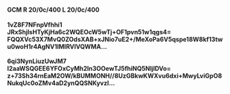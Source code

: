 #### GCM R 20/0c/400 L 20/0c/400
**1vZ8F7NFnpVfhhi1**<br/>**JRxShjIsHTyKjHa6c2WQEOcW5wTj+OF1pvn51w1qgs4=**<br/>**FQQXVc53X7MvQ0ZOdsXAB+xJNio7uE2+/MeXoPa6V5qspe18W8kf13twu0woH1r4AgNV1lMlRVlVQWMA...**<br/><br/>
**6qi3NynLiuzUwJM7**<br/>**I2aaWSQGEE6YFOxCyMh2ln3OOewTJ5fhiNQ5NljlDVo=**<br/>**z+73Sh34rnEaM2OW/kBUMMONH//8UzGBkwKWXvu6dxi+MwyLviGpO8NukqUc0oZMv4aD2ynQQSNKyvzl...**